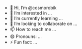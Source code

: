 - 👋 Hi, I’m @cosmorobik
- 👀 I’m interested in ...
- 🌱 I’m currently learning ...
- 💞️ I’m looking to collaborate on ...
- 📫 How to reach me ...
- 😄 Pronouns: ...
- ⚡ Fun fact: ...

<!---
cosmorobik/cosmorobik is a ✨ special ✨ repository because its `README.md` (this file) appears on your GitHub profile.
You can click the Preview link to take a look at your changes.
--->
